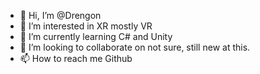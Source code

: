 - 👋 Hi, I’m @Drengon
- 👀 I’m interested in XR mostly VR
- 🌱 I’m currently learning C# and Unity
- 💞️ I’m looking to collaborate on not sure, still new at this.
- 📫 How to reach me Github

<!---
Drengon/Drengon is a ✨ special ✨ repository because its `README.md` (this file) appears on your GitHub profile.
You can click the Preview link to take a look at your changes.
--->
